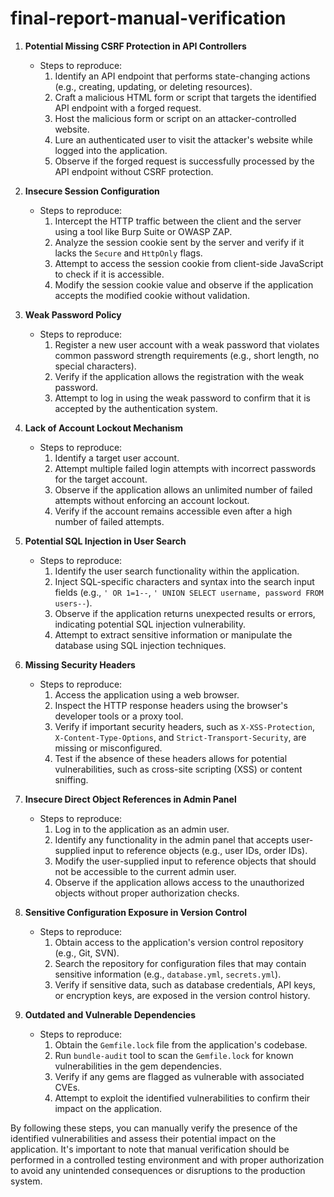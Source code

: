 # final-report-manual-verification

1. **Potential Missing CSRF Protection in API Controllers**
   - Steps to reproduce:
     1. Identify an API endpoint that performs state-changing actions (e.g., creating, updating, or deleting resources).
     2. Craft a malicious HTML form or script that targets the identified API endpoint with a forged request.
     3. Host the malicious form or script on an attacker-controlled website.
     4. Lure an authenticated user to visit the attacker's website while logged into the application.
     5. Observe if the forged request is successfully processed by the API endpoint without CSRF protection.

2. **Insecure Session Configuration**
   - Steps to reproduce:
     1. Intercept the HTTP traffic between the client and the server using a tool like Burp Suite or OWASP ZAP.
     2. Analyze the session cookie sent by the server and verify if it lacks the `Secure` and `HttpOnly` flags.
     3. Attempt to access the session cookie from client-side JavaScript to check if it is accessible.
     4. Modify the session cookie value and observe if the application accepts the modified cookie without validation.

3. **Weak Password Policy**
   - Steps to reproduce:
     1. Register a new user account with a weak password that violates common password strength requirements (e.g., short length, no special characters).
     2. Verify if the application allows the registration with the weak password.
     3. Attempt to log in using the weak password to confirm that it is accepted by the authentication system.

4. **Lack of Account Lockout Mechanism**
   - Steps to reproduce:
     1. Identify a target user account.
     2. Attempt multiple failed login attempts with incorrect passwords for the target account.
     3. Observe if the application allows an unlimited number of failed attempts without enforcing an account lockout.
     4. Verify if the account remains accessible even after a high number of failed attempts.

5. **Potential SQL Injection in User Search**
   - Steps to reproduce:
     1. Identify the user search functionality within the application.
     2. Inject SQL-specific characters and syntax into the search input fields (e.g., `' OR 1=1--`, `' UNION SELECT username, password FROM users--`).
     3. Observe if the application returns unexpected results or errors, indicating potential SQL injection vulnerability.
     4. Attempt to extract sensitive information or manipulate the database using SQL injection techniques.

6. **Missing Security Headers**
   - Steps to reproduce:
     1. Access the application using a web browser.
     2. Inspect the HTTP response headers using the browser's developer tools or a proxy tool.
     3. Verify if important security headers, such as `X-XSS-Protection`, `X-Content-Type-Options`, and `Strict-Transport-Security`, are missing or misconfigured.
     4. Test if the absence of these headers allows for potential vulnerabilities, such as cross-site scripting (XSS) or content sniffing.

7. **Insecure Direct Object References in Admin Panel**
   - Steps to reproduce:
     1. Log in to the application as an admin user.
     2. Identify any functionality in the admin panel that accepts user-supplied input to reference objects (e.g., user IDs, order IDs).
     3. Modify the user-supplied input to reference objects that should not be accessible to the current admin user.
     4. Observe if the application allows access to the unauthorized objects without proper authorization checks.

8. **Sensitive Configuration Exposure in Version Control**
   - Steps to reproduce:
     1. Obtain access to the application's version control repository (e.g., Git, SVN).
     2. Search the repository for configuration files that may contain sensitive information (e.g., `database.yml`, `secrets.yml`).
     3. Verify if sensitive data, such as database credentials, API keys, or encryption keys, are exposed in the version control history.

9. **Outdated and Vulnerable Dependencies**
   - Steps to reproduce:
     1. Obtain the `Gemfile.lock` file from the application's codebase.
     2. Run `bundle-audit` tool to scan the `Gemfile.lock` for known vulnerabilities in the gem dependencies.
     3. Verify if any gems are flagged as vulnerable with associated CVEs.
     4. Attempt to exploit the identified vulnerabilities to confirm their impact on the application.

By following these steps, you can manually verify the presence of the identified vulnerabilities and assess their potential impact on the application. It's important to note that manual verification should be performed in a controlled testing environment and with proper authorization to avoid any unintended consequences or disruptions to the production system.
